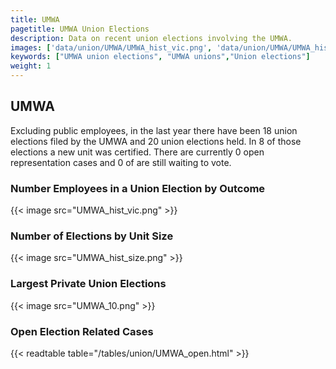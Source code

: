```yaml
---
title: UMWA
pagetitle: UMWA Union Elections
description: Data on recent union elections involving the UMWA.
images: ['data/union/UMWA/UMWA_hist_vic.png', 'data/union/UMWA/UMWA_hist_size.png', 'data/union/UMWA/UMWA_10.png']
keywords: ["UMWA union elections", "UMWA unions","Union elections"]
weight: 1
---
```

##  UMWA

Excluding public employees, in the last year there have been 18 union elections filed by the UMWA and 20 union elections held. In 8 of those elections a new unit was certified. There are currently 0 open representation cases and 0 of are still waiting to vote.

### Number Employees in a Union Election by Outcome
{{< image src="UMWA_hist_vic.png" >}}

### Number of Elections by Unit Size
{{< image src="UMWA_hist_size.png" >}}

### Largest Private Union Elections
{{< image src="UMWA_10.png" >}}

### Open Election Related Cases
{{< readtable table="/tables/union/UMWA_open.html" >}}


